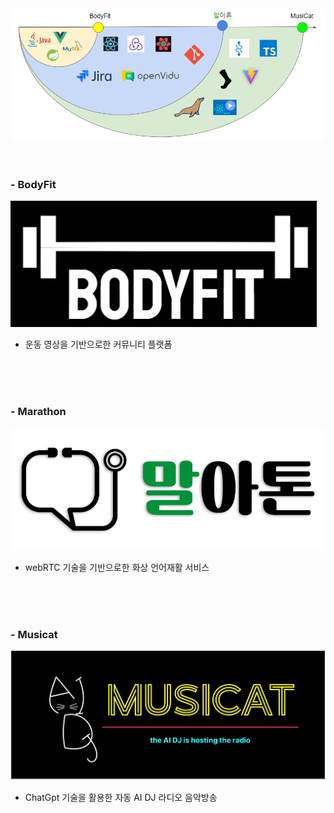 <img src="/skill.png">

<br>
<br>
<br>

### - BodyFit

<img src="./BodyFit/body-fit-vue-app/src/static/img/logo.png">

- 운동 영상을 기반으로한 커뮤니티 플랫폼

<br>
<br>
<br>

### - Marathon

<img src="./Marathon/Frontend/marathon/src/img/logoMain.png">

- webRTC 기술을 기반으로한 화상 언어재활 서비스

<br>
<br>
<br>

### - Musicat

<img src="./Musicat/image/Logo.png">

- ChatGpt 기술을 활용한 자동 AI DJ 라디오 음악방송
